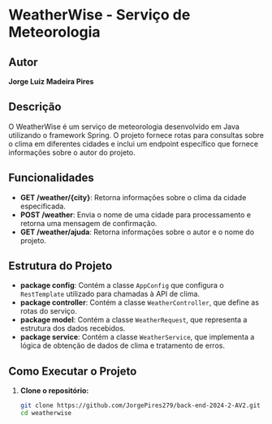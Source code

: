 # WeatherWise - Serviço de Meteorologia

## Autor
**Jorge Luiz Madeira Pires**

## Descrição
O WeatherWise é um serviço de meteorologia desenvolvido em Java utilizando o framework Spring. O projeto fornece rotas para consultas sobre o clima em diferentes cidades e inclui um endpoint específico que fornece informações sobre o autor do projeto.

## Funcionalidades
- **GET /weather/{city}**: Retorna informações sobre o clima da cidade especificada.
- **POST /weather**: Envia o nome de uma cidade para processamento e retorna uma mensagem de confirmação.
- **GET /weather/ajuda**: Retorna informações sobre o autor e o nome do projeto.

## Estrutura do Projeto
- **package config**: Contém a classe `AppConfig` que configura o `RestTemplate` utilizado para chamadas à API de clima.
- **package controller**: Contém a classe `WeatherController`, que define as rotas do serviço.
- **package model**: Contém a classe `WeatherRequest`, que representa a estrutura dos dados recebidos.
- **package service**: Contém a classe `WeatherService`, que implementa a lógica de obtenção de dados de clima e tratamento de erros.

## Como Executar o Projeto
1. **Clone o repositório:**
   ```bash
   git clone https://github.com/JorgePires279/back-end-2024-2-AV2.git
   cd weatherwise
